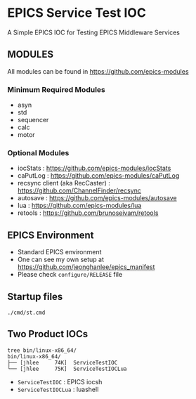 EPICS Service Test IOC
===
A Simple EPICS IOC for Testing EPICS Middleware Services

## MODULES
All modules can be found in https://github.com/epics-modules

### Minimum Required Modules
* asyn
* std
* sequencer
* calc
* motor

### Optional Modules

* iocStats : https://github.com/epics-modules/iocStats
* caPutLog : https://github.com/epics-modules/caPutLog
* recsync client (aka RecCaster) : https://github.com/ChannelFinder/recsync
* autosave : https://github.com/epics-modules/autosave
* lua : https://github.com/epics-modules/lua
* retools : https://github.com/brunoseivam/retools


## EPICS Environment
* Standard EPICS environment
* One can see my own setup at https://github.com/jeonghanlee/epics_manifest
* Please check `configure/RELEASE` file


## Startup files


```
./cmd/st.cmd
```


## Two Product IOCs

```
tree bin/linux-x86_64/
bin/linux-x86_64/
├── [jhlee     74K]  ServiceTestIOC
└── [jhlee     75K]  ServiceTestIOCLua

```

* `ServiceTestIOC` : EPICS iocsh
* `ServiceTestIOCLua` : luashell

